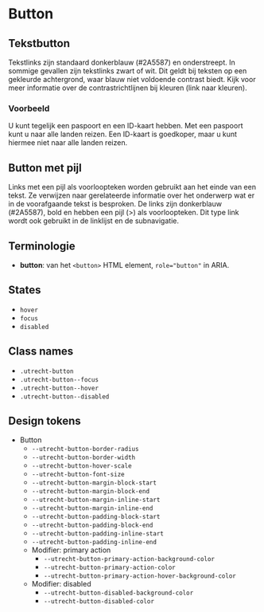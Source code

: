 <!-- @license CC0-1.0 -->

# Button

## Tekstbutton

Tekstlinks zijn standaard donkerblauw (#2A5587) en onderstreept. In sommige gevallen zijn tekstlinks zwart of wit. Dit geldt bij teksten op een gekleurde achtergrond, waar blauw niet voldoende contrast biedt. Kijk voor meer informatie over de contrastrichtlijnen bij kleuren (link naar kleuren).

### Voorbeeld

U kunt tegelijk een paspoort en een ID-kaart hebben. Met een paspoort kunt u naar alle landen reizen. Een ID-kaart is goedkoper, maar u kunt hiermee niet naar alle landen reizen.

## Button met pijl

Links met een pijl als voorloopteken worden gebruikt aan het einde van een tekst. Ze verwijzen naar gerelateerde informatie over het onderwerp wat er in de voorafgaande tekst is besproken. De links zijn donkerblauw (#2A5587), bold en hebben een pijl (>) als voorloopteken. Dit type link wordt ook gebruikt in de linklijst en de subnavigatie.

## Terminologie

- **button**: van het `<button>` HTML element, `role="button"` in ARIA.

## States

- `hover`
- `focus`
- `disabled`

## Class names

- `.utrecht-button`
- `.utrecht-button--focus`
- `.utrecht-button--hover`
- `.utrecht-button--disabled`

## Design tokens

- Button
  - `--utrecht-button-border-radius`
  - `--utrecht-button-border-width`
  - `--utrecht-button-hover-scale`
  - `--utrecht-button-font-size`
  - `--utrecht-button-margin-block-start`
  - `--utrecht-button-margin-block-end`
  - `--utrecht-button-margin-inline-start`
  - `--utrecht-button-margin-inline-end`
  - `--utrecht-button-padding-block-start`
  - `--utrecht-button-padding-block-end`
  - `--utrecht-button-padding-inline-start`
  - `--utrecht-button-padding-inline-end`
  - Modifier: primary action
    - `--utrecht-button-primary-action-background-color`
    - `--utrecht-button-primary-action-color`
    - `--utrecht-button-primary-action-hover-background-color`
  - Modifier: disabled
    - `--utrecht-button-disabled-background-color`
    - `--utrecht-button-disabled-color`
